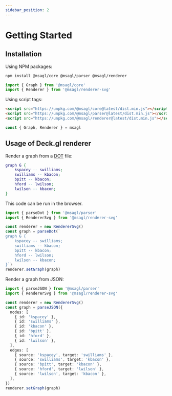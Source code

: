```yaml
---
sidebar_position: 2
---
```


# Getting Started

## Installation

Using NPM packages:

```bash npm2yarn
npm install @msagl/core @msagl/parser @msagl/renderer
```

```js
import { Graph } from '@msagl/core'
import { Renderer } from '@msagl/renderer-svg'
```

Using script tags:

```html
<script src="https://unpkg.com/@msagl/core@latest/dist.min.js"></script>
<script src="https://unpkg.com/@msagl/parser@latest/dist.min.js"></script>
<script src="https://unpkg.com/@msagl/renderer@latest/dist.min.js"></script>
```

```js
const { Graph, Renderer } = msagl
```

## Usage of Deck.gl renderer

Render a graph from a [DOT](<https://en.wikipedia.org/wiki/DOT_(graph_description_language)#:~:text=DOT%20is%20a%20graph%20description,programs%20can%20process%20DOT%20files.>) file:

```dot edit
graph G {
	kspacey -- swilliams;
	swilliams -- kbacon;
	bpitt -- kbacon;
	hford -- lwilson;
	lwilson -- kbacon;
}
```

This code can be run in the browser.

```ts build
import { parseDot } from '@msagl/parser'
import { RendererSvg } from '@msagl/renderer-svg'

const renderer = new RendererSvg()
const graph = parseDot(`
graph G {
	kspacey -- swilliams;
	swilliams -- kbacon;
	bpitt -- kbacon;
	hford -- lwilson;
	lwilson -- kbacon;
}`)
renderer.setGraph(graph)
```

Render a graph from JSON:

```ts build
import { parseJSON } from '@msagl/parser'
import { RendererSvg } from '@msagl/renderer-svg'

const renderer = new RendererSvg()
const graph = parseJSON({
  nodes: [
    { id: 'kspacey' },
    { id: 'swilliams' },
    { id: 'kbacon' },
    { id: 'bpitt' },
    { id: 'hford' },
    { id: 'lwilson' },
  ],
  edges: [
    { source: 'kspacey', target: 'swilliams' },
    { source: 'swilliams', target: 'kbacon' },
    { source: 'bpitt', target: 'kbacon' },
    { source: 'hford', target: 'lwilson' },
    { source: 'lwilson', target: 'kbacon' },
  ],
})
renderer.setGraph(graph)
```
